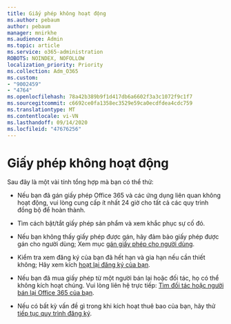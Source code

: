 ```yaml
---
title: Giấy phép không hoạt động
ms.author: pebaum
author: pebaum
manager: mnirkhe
ms.audience: Admin
ms.topic: article
ms.service: o365-administration
ROBOTS: NOINDEX, NOFOLLOW
localization_priority: Priority
ms.collection: Adm_O365
ms.custom:
- "9002459"
- "4764"
ms.openlocfilehash: 78a42b389b9f1d417db6a6602f3a3c1072f9c1f7
ms.sourcegitcommit: c6692ce0fa1358ec3529e59ca0ecdfdea4cdc759
ms.translationtype: MT
ms.contentlocale: vi-VN
ms.lasthandoff: 09/14/2020
ms.locfileid: "47676256"
---
```

# <a name="license-not-working"></a>Giấy phép không hoạt động

Sau đây là một vài tính tổng hợp mà bạn có thể thử:

- Nếu bạn đã gán giấy phép Office 365 và các ứng dụng liên quan không hoạt động, vui lòng cung cấp ít nhất 24 giờ cho tất cả các quy trình đồng bộ để hoàn thành. 

- Tìm cách bật/tắt giấy phép sản phẩm và xem khắc phục sự cố đó. 

- Nếu bạn không thấy giấy phép được gán, hãy đảm bảo giấy phép được gán cho người dùng; Xem mục [gán giấy phép cho người dùng](https://docs.microsoft.com/microsoft-365/admin/manage/assign-licenses-to-users?view=o365-worldwide).

- Kiểm tra xem đăng ký của bạn đã hết hạn và gia hạn nếu cần thiết không; Hãy xem kích [hoạt lại đăng ký của bạn](https://docs.microsoft.com/alchemyinsights/reactivate-your-subscription). 

- Nếu bạn đã mua giấy phép từ một người bán lại hoặc đối tác, họ có thể không kích hoạt chúng. Vui lòng liên hệ trực tiếp: [Tìm đối tác hoặc người bán lại Office 365 của bạn](https://docs.microsoft.com//microsoft-365/admin/manage/find-your-partner-or-reseller).

- Nếu có bất kỳ vấn đề gì trong khi kích hoạt thuê bao của bạn, hãy thử [tiếp tục quy trình đăng ký](https://go.microsoft.com/fwlink/?linkid=2126800).
